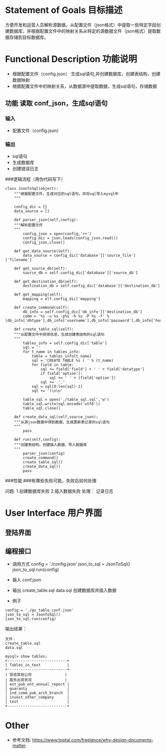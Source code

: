 # Statement of Goals 目标描述

方便开发和运营人员解析源数据，从配置文件（json格式）中提取一些特定字段创建数据库，并根据配置文件中的映射关系从特定的源数据文件（json格式）提取数据存储到目标数据库。

# Functional Description 功能说明

- 根据配置文件（config.json） 生成sql语句,并创建数据库，创建表结构，创建数据映射
- 根据配置文件中的映射关系，从数据源中提取数据，生成sql语句，存储数据

## 功能 读取 conf_json，生成sql语句

### 输入
- 配置文件（config.json）

### 输出
- sql语句
- 生成数据库
- 创建错误日志

###逻辑流程（用伪代码写下）

```
class JsonToSql(object):
    """根据配置文件，生成对应的sql语句，并将sql导入mysql中
    """

    config_dic = {}
    data_source = []
    
    def parser_json(self,config):
    """解析配置文件
    """
        config_json = open(config,'r+')
        config_dic = json.loads(config_json.read())
        config_json.close()

    def get_data_source(self):
        data_source = config_dic['database']['source_file']['filename']

    def get_source_db(self):
        source_db = self.config_dic['database']['source_db']
        
    def get_destination_db(self):
        destination_db = self.config_dic['database']['destination_db']

    def get_mapping(self):
        mapping = elf.config_dic['mapping']
    
    def create_commond(self):
        db_info = self.config_dic['db_info']['destination_db']
        comm = '%s -u %s -p%s -h %s -P %s -f' % (db_info['dbtype'],db_info['username'],db_info['password'],db_info['host'],db_info['port'])

    def create_table_sql(self):
    """从配置文件中获得信息，生成创建表结构的sql语句
    """
        tables_info = self.config_dic['table']
        sql = ''
        for t_name in tables_info:
            table = tables_info[t_name]
            sql = 'CREATE TABLE %s ( ' % (t_name)
            for field in table:
                sql += field['field'] + ' ' + field['datatype']
                if field['option']:
                    sql += ' ' + (field['option'])
                sql +=  ','
            sql = sql[0:len(sql)-1]
            sql += ')\n\n'

        table_sql = open('./table_sql.sql','w')
        table_sql.write(sql.encode('utf8'))
        table_sql.close()
        
    def create_data_sql(self,source_json):
    """从源json数据中得到数据，生成更新表记录的sql语句
    """
        pass

    def run(self,config):
    """创建表结构，创建插入数据，导入数据库
    """
        parser_json(config)
        create_commond()
        create_table_sql()
        create_data_sql()
        pass
```

    
###性能
###有哪些失败可能，失败后如何处理

问题:
1.创建数据库失败
2.插入数据失败
处理：
记录日志


# User Interface 用户界面

## 登陆界面


## 编程接口

- 调用方式
config = './config.json'
json_to_sql = JsonToSql()
json_to_sql.run(config)

- 输入
conf.json
- 输出
create_table.sql
data.sql
创建数据库并插入数据
- 例子
```
config = './gs_table_conf.json'
json_to_sql = JsonToSql()
json_to_sql.run(config)
```
输出结果：
```
文件：
create_table.sql
data.sql

mysql> show tables;
+---------------------------+
| Tables_in_test            |
+---------------------------+
| 投资其他公司               |
| 股东出资状况               |
| ent_pub_ent_annual_report |
| guaranty                  |
| ind_comm_pub_arch_branch  |
| invest_other_company      |
| test                      |
+---------------------------+

```


# Other

- 参考文档: <https://www.toptal.com/freelance/why-design-documents-matter>
